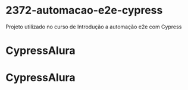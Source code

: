 # 2372-automacao-e2e-cypress
Projeto utilizado no curso de Introdução a automação e2e com Cypress 
# CypressAlura
# CypressAlura
